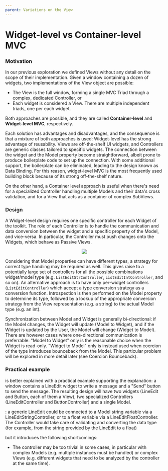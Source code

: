 ```yaml
---
parent: Variations on the View
---
```

# Widget-level vs Container-level MVC

### Motivation

In our previous exploration we defined Views without any detail on the
scope of their implementation. Given a window containing a dozen of widgets, 
two implementations of the View object are possible:

- The View is the full window, forming a single MVC Triad through a complex,
dedicated Controller, or
- Each widget is considered a View. There are multiple independent 
triads, one per each widget.

Both approaches are possible, and they are called **Container-level** and 
**Widget-level MVC**, respectively. 

Each solution has advantages and disadvantages, and the consequence is that 
a mixture of both approaches is used: Widget-level has the strong
advantage of reusability. Views are off-the-shelf UI widgets, and Controllers
are generic classes tailored to specific widgets. The connection between the
widget and the Model property become straightforward, albeit prone to produce
boilerplate code to set up the connection. With some additional support, the
boilerplate can be eliminated, leading to the design known as Data Binding.
For this reason, widget-level MVC is the most frequently used building block 
because of its strong off-the-shelf nature.

On the other hand, a Container level approach is useful when there's need for a
specialized Controller handling multiple Models and their data's cross
validation, and for a View that acts as a container of complex SubViews. 

### Design

A Widget-level design requires one specific controller for each Widget of the 
toolkit. The role of each Controller is to handle the communication and data
conversion between the widget and a specific property of the Model, and vice-versa.
In particular, the Controller must push changes onto the Widgets, which behave as 
Passive Views.

<p align="center">
    <img src="images/widget_level/widget_level_schema.png" />
</p>

Considering that Model properties can have different types, a strategy for correct type 
handling may be required as well. This gives raise to a potentially large set of 
controllers for all the possible combinations widget/model type (e.g. 
``ListEditStrController``, ``ListEditIntController``, and so on). 
An alternative approach is to have only per-widget controllers (``ListEditController``)
which accept a type conversion strategy as a conversion function. Introspection
is then performed on the Model property to determine its type, followed by a lookup of the 
appropriate conversion strategy from the View representation (e.g. a string) to the actual 
Model type (e.g. an int).

Synchronization between Model and Widget is generally bi-directional:
if the Model changes, the Widget will update (Model to Widget), and if the
Widget is updated by the User, the Model will change (Widget to Model). There are 
however cases where one-directional communication is preferrable:
"Model to Widget" only is the reasonable choice when the Widget is read-only.
"Widget to Model" only is instead used when coercion of the type introduces
bounceback from the Model. This particular problem will be explored in more
detail later (see Coercion Bounceback).

### Practical example

is better explained with a practical example
supporting the explanation: a window contains a LineEdit widget to write a 
message and a "Send" button to send the message. The resulting design will have 
two widgets (LineEdit and Button, each of them a View), two specialized 
Controllers (LineEditController and ButtonController) and a single Model.


: a generic LineEdit could be connected to
a Model string variable via a LineEditStringController, or to a float variable
via a LineEditFloatController. The Controller would take care of validating and
converting the data type (for example, from the string provided by the LineEdit
to a float)




but it introduces the following shortcomings:
- The controller may be too trivial in some cases, in particular with complex
Models (e.g. multiple instances must be handled) or complex Views (e.g.
different widgets that need to be analyzed by the controller at the same time).


